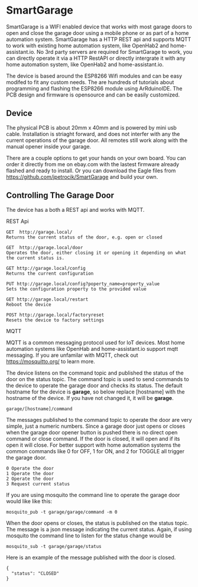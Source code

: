 # SmartGarage

SmartGarage is a WIFI enabled device that works with most garage doors to open and close the garage door using a mobile phone or as part of a home automation system.  SmartGarage has a HTTP REST api and supports MQTT to work with existing home automation system, like OpenHab2 and home-assistant.io.  No 3rd party servers are required for SmartGarage to work, you can directly operate it via a HTTP RestAPI or directly intergrate it with any home automation system, like OpenHab2 and home-assistant.io.

The device is based around the ESP8266 Wifi modules and can be easy modifed to fit any custom needs. The are hundreds of tutorials about programming and flashing the ESP8266 module using ArRduinoIDE. The PCB design and firmware is opensource and can be easily customized.


## Device ##

The physical PCB is about 20mm x 40mm and is powered by mini usb cable.  Installation is striaght forward, and does not interfer with any the current operations of the garage door.  All remotes still work along with the manual opener inside your garage.

There are a couple options to get your hands on your own board.  You can order it directly from me on ebay.com with the lastest firmware already flashed and ready to install.  Or you can download the Eagle files from https://github.com/jpetrocik/SmartGarage and build your own.

## Controlling The Garage Door ##

The device has a both a REST api and works with MQTT.

REST Api

```
GET  http://garage.local/
Returns the current status of the door, e.g. open or closed

GET  http://garage.local/door
Operates the door, either closing it or opening it depending on what the current status is.

GET http://garage.local/config
Returns the current configuration

PUT http://garage.local/config?poperty_name=property_value
Sets the configuration property to the provided value

GET http://garage.local/restart
Reboot the device

POST http://garage.local/factoryreset
Resets the device to factory settings
```

MQTT

MQTT is a common messaging protocol used for IoT devices.  Most home automation systems like OpenHab and home-assistant.io  support mqtt messaging. If you are unfamilar with MQTT, check out https://mosquitto.org/ to learn more.

The device listens on the command topic and published the status of the door on the status topic.  The command topic is used to send commands to the device to operate the garage door and checks its status. The default hostname for the device is __garage__, so below replace [hostname] with the hostname of the device.  If you have not changed it, it will be __garage__. 

```
garage/[hostname]/command
```

The messages published to the command topic to operate the door are very simple, just a numeric numbers.  Since a garage door just opens or closes when the garage door opener button is pushed there is no direct open command or close command.  If the door is closed, it will open and if its open it will close. For better support with home automation systems the common commands like 0 for OFF, 1 for ON, and 2 for TOGGLE all trigger the garage door.

```
0 Operate the door 
1 Operate the door 
2 Operate the door 
3 Request current status
```

If you are using mosquito the command line to operate the garage door would like like this:

```
mosquito_pub -t garage/garage/command -m 0
```

When the door opens or closes, the status is published on the status topic.  The message is a json message indicating the current status.  Again, if using mosquito the command line to listen for the status change would be

```
mosquito_sub -t garage/garage/status 
```

Here is an example of the message published with the door is closed.

```
{
  "status": "CLOSED"
}
```



